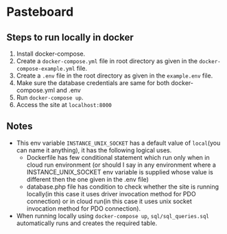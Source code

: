 # Pasteboard


## Steps to run locally in docker

1. Install docker-compose.
2. Create a `docker-compose.yml` file in root directory as given in the `docker-compose-example.yml` file.
3. Create a `.env` file in the root directory as given in the `example.env` file.
4. Make sure the database credentials are same for both docker-compose.yml and .env
5. Run `docker-compose up`.
6. Access the site at `localhost:8000`

## Notes

* This env variable `INSTANCE_UNIX_SOCKET` has a default value of `local`(you can name it anything), it has the following logical uses.
    * Dockerfile has few conditional statement which run only when in cloud run environment (or should I say in any environment where a INSTANCE_UNIX_SOCKET env variable is supplied whose value is different then the one given in the .env file)
    * database.php file has condition to check whether the site is running locally(in this case it uses driver invocation method for PDO connection) or in cloud run(in this case it uses unix socket invocation method for PDO connection).
* When running locally using `docker-compose up`, `sql/sql_queries.sql` automatically runs and creates the required table. 



